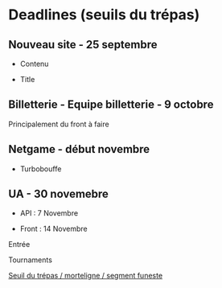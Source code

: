 # Deadlines (seuils du trépas)

## Nouveau site - 25 septembre

- Contenu 

- Title 

## Billetterie - Equipe billetterie - 9 octobre

Principalement du front à faire

## Netgame - début novembre

- Turbobouffe

## UA - 30 novemebre

- API : 7 Novembre

- Front : 14 Novembre

Entrée

Tournaments

[Seuil du trépas / morteligne / segment funeste](https://www.reddit.com/r/france/comments/g44r6t/pens%C3%A9e_sous_la_douche_dire_ligne_de_mort_au_lieu/?utm_source=share&utm_medium=web2x&context=3)
